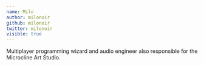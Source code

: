 ```yaml
---
name: Milo
author: milonoir
github: milonoir
twitter: milonoir
visible: true
---
```


Multiplayer programming wizard and audio engineer also responsible for the Microcline Art Studio.
